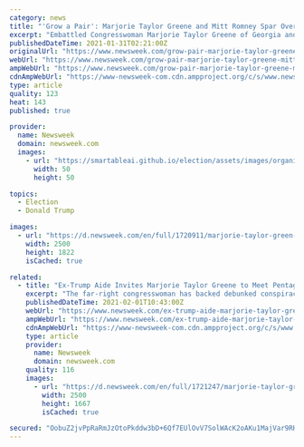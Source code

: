 ```yaml
---
category: news
title: "'Grow a Pair': Marjorie Taylor Greene and Mitt Romney Spar Over Trump Call"
excerpt: "Embattled Congresswoman Marjorie Taylor Greene of Georgia and Senator Mitt Romney of Utah traded jabs on Twitter Saturday after Greene said that former President Donald Trump voiced his support for her during a phone call."
publishedDateTime: 2021-01-31T02:21:00Z
originalUrl: "https://www.newsweek.com/grow-pair-marjorie-taylor-greene-mitt-romney-spar-over-trump-call-1565614"
webUrl: "https://www.newsweek.com/grow-pair-marjorie-taylor-greene-mitt-romney-spar-over-trump-call-1565614"
ampWebUrl: "https://www.newsweek.com/grow-pair-marjorie-taylor-greene-mitt-romney-spar-over-trump-call-1565614?amp=1"
cdnAmpWebUrl: "https://www-newsweek-com.cdn.ampproject.org/c/s/www.newsweek.com/grow-pair-marjorie-taylor-greene-mitt-romney-spar-over-trump-call-1565614?amp=1"
type: article
quality: 123
heat: 143
published: true

provider:
  name: Newsweek
  domain: newsweek.com
  images:
    - url: "https://smartableai.github.io/election/assets/images/organizations/newsweek.com-50x50.jpg"
      width: 50
      height: 50

topics:
  - Election
  - Donald Trump

images:
  - url: "https://d.newsweek.com/en/full/1720911/marjorie-taylor-green-capitol-hill.jpg"
    width: 2500
    height: 1822
    isCached: true

related:
  - title: "Ex-Trump Aide Invites Marjorie Taylor Greene to Meet Pentagon Staff Who Experienced 9/11"
    excerpt: "The far-right congresswoman has backed debunked conspiracy theories around the 2001 attacks among a host of other fringe beliefs."
    publishedDateTime: 2021-02-01T10:43:00Z
    webUrl: "https://www.newsweek.com/ex-trump-aide-marjorie-taylor-greene-pentagon-911-1565724"
    ampWebUrl: "https://www.newsweek.com/ex-trump-aide-marjorie-taylor-greene-pentagon-911-1565724?amp=1"
    cdnAmpWebUrl: "https://www-newsweek-com.cdn.ampproject.org/c/s/www.newsweek.com/ex-trump-aide-marjorie-taylor-greene-pentagon-911-1565724?amp=1"
    type: article
    provider:
      name: Newsweek
      domain: newsweek.com
    quality: 116
    images:
      - url: "https://d.newsweek.com/en/full/1721247/marjorie-taylor-green-pictured-dc-november.jpg"
        width: 2500
        height: 1667
        isCached: true

secured: "OobuZ2jvPpRaRmJzOtoPkddw3bD+6Qf7EUlOvV7SolWAcK2oAKu1MajVar9RHSk8g+HPnzmunW6KTegC8enThzxBumwpdVfzTerqMq2s5raIiSW0Ig0/KglXYbJ49z26xU69ploypxBBMUgmUoJPGRTqCsXmKLoJIchD4/D1pMJIBmCaRWYtR9QKLdeTfTZqzSnECeSjI3xam3zEnchzKHebh6hc/wit/A8sWqoTUqFVhO2aIdvq5QbEsdMAEyxWeT0T+aZxLs2BUK4nyh0yVcl7vvBkd4dJvAMnkr5RN9y2+rBY2DZDqBxr4q/IQq13U//8D/rwsnyXaYCc0UCsWE3qngCq53Mu4haOj8u9lpw=;gLt/zTip6jbxIF7e2GqQlA=="
---
```


